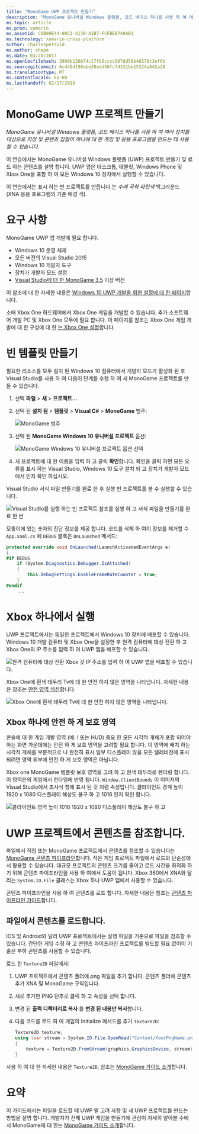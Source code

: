 ```yaml
---
title: "MonoGame UWP 프로젝트 만들기"
description: "MonoGame 유니버설 Windows 플랫폼, 코드 베이스 하나를 사용 하 여 여러 장치를 대상으로 지정 및 콘텐츠 집합이 하나에 대 한 게임 및 응용 프로그램을 만드는 데 사용할 수 있습니다."
ms.topic: article
ms.prod: xamarin
ms.assetid: C6B99E44-00C1-4139-A1B7-FCFBE8749AB1
ms.technology: xamarin-cross-platform
author: charlespetzold
ms.author: chape
ms.date: 03/28/2017
ms.openlocfilehash: 3990b226b74c17fb5cccc907dd50b46578c3ef6b
ms.sourcegitcommit: 6cd40d190abe38edd50fc74331be15324a845a28
ms.translationtype: MT
ms.contentlocale: ko-KR
ms.lasthandoff: 02/27/2018
---
```

# <a name="creating-a-monogame-uwp-project"></a>MonoGame UWP 프로젝트 만들기

_MonoGame 유니버설 Windows 플랫폼, 코드 베이스 하나를 사용 하 여 여러 장치를 대상으로 지정 및 콘텐츠 집합이 하나에 대 한 게임 및 응용 프로그램을 만드는 데 사용할 수 있습니다._

이 연습에서는 MonoGame 유니버설 Windows 플랫폼 (UWP) 프로젝트 만들기 및 로드 하는 콘텐츠를 설명 합니다. UWP 앱은 데스크톱, 태블릿, Windows Phone 및 Xbox One을 포함 하 여 모든 Windows 10 장치에서 실행할 수 있습니다.

이 연습에서는 표시 하는 빈 프로젝트를 만듭니다.는 *수레 국화 파란색* 백그라운드 (XNA 응용 프로그램의 기존 배경 색).


# <a name="requirements"></a>요구 사항

MonoGame UWP 앱 개발에 필요 합니다.

 - Windows 10 운영 체제
 - 모든 버전의 Visual Studio 2015
 - Windows 10 개발자 도구
 - 장치가 개발자 모드 설정
- [Visual Studio에 대 한 MonoGame 3.5](http://www.monogame.net/2016/03/17/monogame-3-5/) 이상 버전

이 참조에 대 한 자세한 내용은 [Windows 10 UWP 개발을 위한 설정에 대 한 페이지](https://msdn.microsoft.com/en-us/windows/uwp/get-started/get-set-up)합니다.

소매 Xbox One 하드웨어에서 Xbox One 게임을 개발할 수 있습니다. 추가 소프트웨어 개발 PC 및 Xbox One 모두에 필요 합니다. 이 페이지를 참조는 Xbox One 게임 개발에 대 한 구성에 대 한 [는 Xbox One 설정](https://msdn.microsoft.com/en-us/windows/uwp/xbox-apps/index)합니다.


# <a name="creating-an-empty-template"></a>빈 템플릿 만들기

필요한 리소스를 모두 설치 된 Windows 10 컴퓨터에서 개발자 모드가 활성화 된 후 Visual Studio를 사용 하 여 다음이 단계를 수행 하 여 새 MonoGame 프로젝트를 만들 수 있습니다.

1. 선택 **파일** > **새** > **프로젝트...**
1. 선택 된 **설치 됨** > **템플릿** > **Visual C#** > **MonoGame** 범주: 


    ![](uwp-images/image1.png "MonoGame 범주")


1. 선택 된 **MonoGame Windows 10 유니버설 프로젝트** 옵션: 


    ![](uwp-images/image2.png "MonoGame Windows 10 유니버설 프로젝트 옵션 선택")


1. 새 프로젝트에 대 한 이름을 입력 하 고 클릭 **확인**합니다.
확인을 클릭 하면 모든 오류를 표시 하는 Visual Studio, Windows 10 도구 설치 되 고 장치가 개발자 모드에서 인지 확인 하십시오. 

Visual Studio 서식 파일 만들기를 완료 한 후 실행 빈 프로젝트를 볼 수 실행할 수 있습니다.

![](uwp-images/image3.png "Visual Studio를 실행 하는 빈 프로젝트 참조를 실행 하 고 서식 파일을 만들기를 완료 한 번")

모퉁이에 있는 숫자의 진단 정보를 제공 합니다. 코드를 삭제 하 여이 정보를 제거할 수 `App.xaml.cs` 에 `DEBUG` 블록은 `OnLaunched` 메서드:


```csharp
protected override void OnLaunched(LaunchActivatedEventArgs e)
{
#if DEBUG
    if (System.Diagnostics.Debugger.IsAttached)
    {
        this.DebugSettings.EnableFrameRateCounter = true;
    }
#endif
    ...
```

# <a name="running-on-xbox-one"></a>Xbox 하나에서 실행

UWP 프로젝트에서는 동일한 프로젝트에서 Windows 10 장치에 배포할 수 있습니다. Windows 10 개발 컴퓨터 및 Xbox One을 설정한 후 원격 컴퓨터에 대상 전환 하 고 Xbox One의 IP 주소를 입력 하 여 UWP 앱을 배포할 수 있습니다.

![](uwp-images/remote.png "원격 컴퓨터에 대상 전환 Xbox 것 IP 주소를 입력 하 여 UWP 앱을 배포할 수 있습니다.")

Xbox One에 흰색 테두리 Tv에 대 한 안전 하지 않은 영역을 나타냅니다. 자세한 내용은 참조는 [안전 영역 섹션](#Safe_Area_on_Xbox_One)합니다.

![](uwp-images/safearea.png "Xbox One에 흰색 테두리 Tv에 대 한 안전 하지 않은 영역을 나타냅니다.")

## <a name="safe-area-on-xbox-one"></a>Xbox 하나에 안전 하 게 보호 영역

콘솔에 대 한 게임 개발 영역 (예: I 또는 HUD) 중요 한 모든 시각적 개체가 포함 되어야 하는 화면 가운데에는 안전 하 게 보호 영역을 고려할 필요 합니다. 이 영역에 배치 하는 시각적 개체를 부분적으로 나 완전히 표시 일부 디스플레이 않을 모든 텔레비전에 표시 되려면 영역 외부에 안전 하 게 보호 영역은 아닙니다.

Xbox one MonoGame 템플릿 보호 영역을 고려 하 고 흰색 테두리로 렌더링 합니다. 이 영역은의 게임에서 런타임에 반영 됩니다. `Window.ClientBounds` 이 이미지의 Visual Studio에서 조사식 창에 표시 된 것 처럼 속성입니다. 클라이언트 경계 높이 1920 x 1080 디스플레이 해상도 불구 하 고 1016 인지 확인 합니다.

![](uwp-images/clientbounds.png "클라이언트 영역 높이 1016 1920 x 1080 디스플레이 해상도 불구 하 고")


# <a name="referencing-content-in-uwp-projects"></a>UWP 프로젝트에서 콘텐츠를 참조합니다.

파일에서 직접 또는 MonoGame 프로젝트에서 콘텐츠를 참조할 수 있습니다는 [MonoGame 콘텐츠 파이프라인](~/graphics-games/cocossharp/content-pipeline/index.md)합니다. 작은 게임 프로젝트 파일에서 로드의 단순성에서 활용할 수 있습니다. 대규모 프로젝트의 콘텐츠 크기를 줄이고 로드 시간을 최적화 하기 위해 콘텐츠 파이프라인을 사용 하 여에서 도움이 됩니다. Xbox 360에서 XNA와 달리는 `System.IO.File` 클래스는 Xbox 하나 UWP 앱에서 사용할 수 있습니다.

콘텐츠 파이프라인을 사용 하 여 콘텐츠를 로드 합니다. 자세한 내용은 참조는 [콘텐츠 파이프라인 가이드](~/graphics-games/cocossharp/content-pipeline/index.md)합니다. 


## <a name="loading-content-from-file"></a>파일에서 콘텐츠를 로드합니다.

IOS 및 Android와 달리 UWP 프로젝트에서는 실행 파일을 기준으로 파일을 참조할 수 있습니다. 간단한 게임 수정 하 고 콘텐츠 파이프라인 프로젝트를 빌드할 필요 없이이 기술은 부하 콘텐츠를 사용할 수 있습니다.

로드 한 `Texture2D` 파일에서:

1. UWP 프로젝트에서 콘텐츠 폴더에.png 파일을 추가 합니다. 콘텐츠 폴더에 콘텐츠 추가 XNA 및 MonoGame 규칙입니다.
1. 새로 추가한 PNG 단추로 클릭 하 고 속성을 선택 합니다.
1. 변경 된 **출력 디렉터리로 복사** 를 **변경 된 내용만 복사**합니다.
1. 다음 코드를 로드 하 여 게임의 Initialize 메서드를 추가 `Texture2D`:

    ```csharp
    Texture2D texture;
    using (var stream = System.IO.File.OpenRead("Content/YourPngName.png"))
    {
        texture = Texture2D.FromStream(graphics.GraphicsDevice, stream);
    }
    ```

사용 하 여 대 한 자세한 내용은 `Texture2D`, 참조는 [MonoGame 가이드 소개](~/graphics-games/monogame/introduction/index.md)합니다.


# <a name="summary"></a>요약

이 가이드에서는 파일을 로드할 때 UWP 별 고려 사항 및 새 UWP 프로젝트를 만드는 방법을 설명 합니다. 개발자가 전체 UWP 게임을 만들기에 관심이 자세히 알아볼 수에서 MonoGame에 대 한는 [MonoGame 가이드 소개](~/graphics-games/monogame/introduction/index.md)합니다.